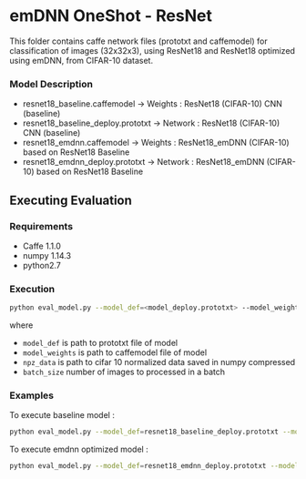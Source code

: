 # emDNN OneShot - ResNet

This folder contains caffe network files (prototxt and caffemodel) for classification of images (32x32x3), using ResNet18 and ResNet18 optimized using emDNN, from CIFAR-10 dataset.

### Model Description
* resnet18_baseline.caffemodel  -> Weights : ResNet18 (CIFAR-10) CNN (baseline)
* resnet18_baseline_deploy.prototxt    -> Network : ResNet18 (CIFAR-10) CNN (baseline)
* resnet18_emdnn.caffemodel     -> Weights : ResNet18_emDNN (CIFAR-10) based on ResNet18 Baseline
* resnet18_emdnn_deploy.prototxt       -> Network : ResNet18_emDNN (CIFAR-10) based on ResNet18 Baseline

## Executing Evaluation

### Requirements
* Caffe 1.1.0
* numpy 1.14.3
* python2.7

### Execution
```bash
python eval_model.py --model_def=<model_deploy.prototxt> --model_weights=<model.caffemodel> --npz_data=<data.npz> --batch_size=<batch_size>'
```

where
* ```model_def``` is path to prototxt file of model
* ```model_weights``` is path to caffemodel file of model
* ```npz_data``` is path to cifar 10 normalized data saved in numpy compressed
* ```batch_size``` number of images to processed in a batch

### Examples

To execute baseline model :
```bash
python eval_model.py --model_def=resnet18_baseline_deploy.prototxt --model_weights=resnet18_baseline.caffemodel --npz_data=cifar_normalized.npz --batch_size=100
```

To execute emdnn optimized model :
```bash
python eval_model.py --model_def=resnet18_emdnn_deploy.prototxt --model_weights=resnet18_emdnn.caffemodel --npz_data=cifar_normalized.npz --batch_size=100
```
